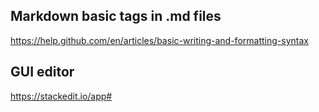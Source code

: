 ## Markdown basic tags in .md files
https://help.github.com/en/articles/basic-writing-and-formatting-syntax

## GUI editor
https://stackedit.io/app#
